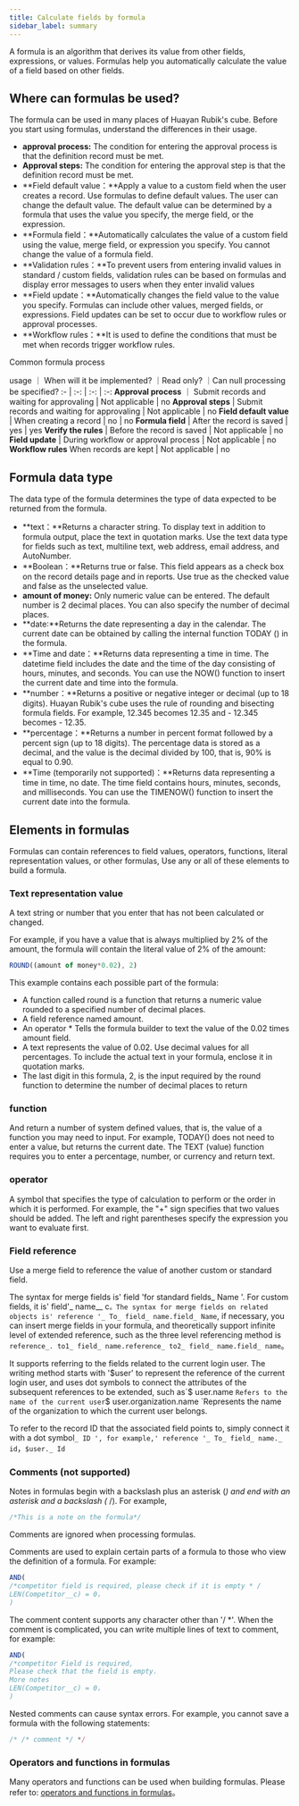 ```yaml
---
title: Calculate fields by formula
sidebar_label: summary
---
```

A formula is an algorithm that derives its value from other fields, expressions, or values. Formulas help you automatically calculate the value of a field based on other fields.

## Where can formulas be used?

The formula can be used in many places of Huayan Rubik's cube. Before you start using formulas, understand the differences in their usage.

- **approval process:** The condition for entering the approval process is that the definition record must be met. 
- **Approval steps:** The condition for entering the approval step is that the definition record must be met.
- **Field default value：**Apply a value to a custom field when the user creates a record. Use formulas to define default values. The user can change the default value. The default value can be determined by a formula that uses the value you specify, the merge field, or the expression.
- **Formula field：**Automatically calculates the value of a custom field using the value, merge field, or expression you specify. You cannot change the value of a formula field.
- **Validation rules：**To prevent users from entering invalid values in standard / custom fields, validation rules can be based on formulas and display error messages to users when they enter invalid values
- **Field update：**Automatically changes the field value to the value you specify. Formulas can include other values, merged fields, or expressions. Field updates can be set to occur due to workflow rules or approval processes.
- **Workflow rules：**It is used to define the conditions that must be met when records trigger workflow rules.

Common formula process

usage ｜ When will it be implemented? ｜Read only? ｜Can null processing be specified?
 :- | :-: | :-: | :-:
 **Approval process** ｜ Submit records and waiting for approvaling | Not applicable | no
 **Approval steps** | Submit records and waiting for approvaling | Not applicable | no
 **Field default value** | When creating a record | no | no
 **Formula field** | After the record is saved | yes | yes
 **Verify the rules** | Before the record is saved | Not applicable | no
 **Field update** | During workflow or approval process | Not applicable | no
 **Workflow rules** When records are kept | Not applicable | no

 ## Formula data type

 The data type of the formula determines the type of data expected to be returned from the formula.

 - **text：**Returns a character string. To display text in addition to formula output, place the text in quotation marks. Use the text data type for fields such as text, multiline text, web address, email address, and AutoNumber.
 - **Boolean：**Returns true or false. This field appears as a check box on the record details page and in reports. Use true as the checked value and false as the unselected value.
 - **amount of money:** Only numeric value can be entered. The default number is 2 decimal places. You can also specify the number of decimal places.
 - **date:**Returns the date representing a day in the calendar. The current date can be obtained by calling the internal function TODAY () in the formula.
 - **Time and date：**Returns data representing a time in time. The datetime field includes the date and the time of the day consisting of hours, minutes, and seconds. You can use the NOW() function to insert the current date and time into the formula.
 - **number：**Returns a positive or negative integer or decimal (up to 18 digits). Huayan Rubik's cube uses the rule of rounding and bisecting formula fields. For example, 12.345 becomes 12.35 and - 12.345 becomes - 12.35.
 - **percentage：**Returns a number in percent format followed by a percent sign (up to 18 digits). The percentage data is stored as a decimal, and the value is the decimal divided by 100, that is, 90% is equal to 0.90.
 - **Time (temporarily not supported)：**Returns data representing a time in time, no date. The time field contains hours, minutes, seconds, and milliseconds. You can use the TIMENOW() function to insert the current date into the formula.

## Elements in formulas

 Formulas can contain references to field values, operators, functions, literal representation values, or other formulas, Use any or all of these elements to build a formula.

### Text representation value

 A text string or number that you enter that has not been calculated or changed.

 For example, if you have a value that is always multiplied by 2% of the amount, the formula will contain the literal value of 2% of the amount:

 ```js
 ROUND((amount of money*0.02), 2)
 ```

 This example contains each possible part of the formula:

- A function called round is a function that returns a numeric value rounded to a specified number of decimal places.
- A field reference named amount.
- An operator * Tells the formula builder to text the value of the 0.02 times amount field.
- A text represents the value of 0.02. Use decimal values for all percentages. To include the actual text in your formula, enclose it in quotation marks.
- The last digit in this formula, 2, is the input required by the round function to determine the number of decimal places to return

### function

And return a number of system defined values, that is, the value of a function you may need to input. For example, TODAY() does not need to enter a value, but returns the current date. The TEXT (value) function requires you to enter a percentage, number, or currency and return text.

### operator

A symbol that specifies the type of calculation to perform or the order in which it is performed. For example, the "+" sign specifies that two values should be added. The left and right parentheses specify the expression you want to evaluate first.

### Field reference

Use a merge field to reference the value of another custom or standard field.

The syntax for merge fields is' field 'for standard fields_ Name '. For custom fields, it is' field'_ name__ c`。The syntax for merge fields on related objects is' reference '_ To_ field_ name.field_ Name`, if necessary, you can insert merge fields in your formula, and theoretically support infinite level of extended reference, such as the three level referencing method is `reference_. to1_ field_ name.reference_ to2_ field_ name.field_ name`。

It supports referring to the fields related to the current login user. The writing method starts with '$user' to represent the reference of the current login user, and uses dot symbols to connect the attributes of the subsequent references to be extended, such as`$ user.name `Refers to the name of the current user`$ user.organization.name `Represents the name of the organization to which the current user belongs.

To refer to the record ID that the associated field points to, simply connect it with a dot symbol`_ ID ', for example,' reference '_ To_ field_ name._ id`，`$user._ Id`

### Comments (not supported)

Notes in formulas begin with a backslash plus an asterisk (*) and end with an asterisk and a backslash (* /). For example,

```js
/*This is a note on the formula*/
```

Comments are ignored when processing formulas.

Comments are used to explain certain parts of a formula to those who view the definition of a formula. For example:

```js
AND(
/*competitor field is required, please check if it is empty * /
LEN(Competitor__c) = 0，
)
```

The comment content supports any character other than '/ *'. When the comment is complicated, you can write multiple lines of text to comment, for example:

```js
AND(
/*competitor Field is required,
Please check that the field is empty.
More notes
LEN(Competitor__c) = 0，
)
```

Nested comments can cause syntax errors. For example, you cannot save a formula with the following statements:

```js
/* /* comment */ */
```

### Operators and functions in formulas

Many operators and functions can be used when building formulas. Please refer to: [operators and functions in formulas](/docs/formula/functions)。
